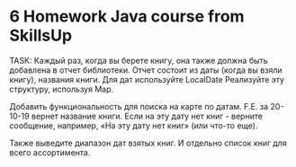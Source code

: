 # 6 Homework Java course from SkillsUp

TASK:
Каждый раз, когда вы берете книгу, она также должна быть добавлена в отчет библиотеки.
Отчет состоит из даты (когда вы взяли книгу), названия книги. Для дат используйте LocalDate
Реализуйте эту структуру, используя Map.

Добавить функциональность для поиска на карте по датам.
F.E. за 20-10-19 вернет название книги. Если на эту дату нет книг - верните сообщение,
например, «На эту дату нет книг» (или что-то еще).

Также выведите диапазон дат взятых книг.
И отдельно список книг для всего ассортимента.